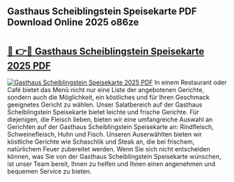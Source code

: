 ## Gasthaus Scheiblingstein Speisekarte PDF Download Online 2025 o86ze

# <h2><a href="http://gcb2zu.nevu.top/?p=Gasthaus+Scheiblingstein+Speisekarte">🔗 👉🔴 Gasthaus Scheiblingstein Speisekarte 2025 PDF</a></h2>

[![Gasthaus Scheiblingstein Speisekarte 2025 PDF](https://i.imgur.com/dBaPXMq.png)](http://gcb2zu.nevu.top/?p=Gasthaus+Scheiblingstein+Speisekarte)
In einem Restaurant oder Café bietet das Menü nicht nur eine Liste der angebotenen Gerichte, sondern auch die Möglichkeit, ein köstliches und für Ihren Geschmack geeignetes Gericht zu wählen. Unser Salatbereich auf der Gasthaus Scheiblingstein Speisekarte bietet leichte und frische Gerichte. Für diejenigen, die Fleisch lieben, bieten wir eine umfangreiche Auswahl an Gerichten auf der Gasthaus Scheiblingstein Speisekarte an: Rindfleisch, Schweinefleisch, Huhn und Fisch. Unseren Auserwählten bieten wir köstliche Gerichte wie Schaschlik und Steak an, die bei frischem, natürlichem Feuer zubereitet werden. Wenn Sie sich nicht entscheiden können, was Sie von der Gasthaus Scheiblingstein Speisekarte wünschen, ist unser Team bereit, Ihnen zu helfen und Ihnen einen angenehmen und bequemen Service zu bieten.

